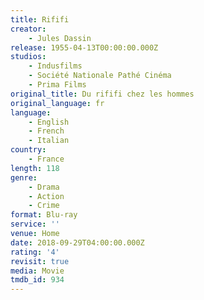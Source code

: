 ```yaml
---
title: Rififi
creator:
    - Jules Dassin
release: 1955-04-13T00:00:00.000Z
studios:
    - Indusfilms
    - Société Nationale Pathé Cinéma
    - Prima Films
original_title: Du rififi chez les hommes
original_language: fr
language:
    - English
    - French
    - Italian
country:
    - France
length: 118
genre:
    - Drama
    - Action
    - Crime
format: Blu-ray
service: ''
venue: Home
date: 2018-09-29T04:00:00.000Z
rating: '4'
revisit: true
media: Movie
tmdb_id: 934
---
```



